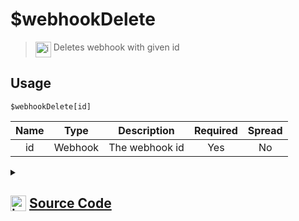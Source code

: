 # $webhookDelete
> <img align="top" src="https://upload.wikimedia.org/wikipedia/commons/thumb/e/e4/Infobox_info_icon.svg/160px-Infobox_info_icon.svg.png?20150409153300" alt="image" width="25" height="auto"> Deletes webhook with given id
## Usage
```
$webhookDelete[id]
```
| Name | Type | Description | Required | Spread
| :---: | :---: | :---: | :---: | :---: |
id | Webhook | The webhook id | Yes | No
<details>
<summary>
    
## <img align="top" src="https://cdn4.iconfinder.com/data/icons/iconsimple-logotypes/512/github-512.png" alt="image" width="25" height="auto">  [Source Code](https://github.com/tryforge/ForgeScript-V2/blob/main/src/native/webhookDelete.ts)
    
</summary>
    
```ts
import { BaseChannel, TextChannel, WebhookClient } from "discord.js"
import { ArgType, NativeFunction, Return } from "../structures"
import noop from "../functions/noop"

export default new NativeFunction({
    name: "$webhookDelete",
    version: "1.0.0",
    description: "Deletes webhook with given id",
    brackets: true,
    unwrap: true,
    args: [
        {
            name: "id",
            description: "The webhook id",
            rest: false,
            type: ArgType.Webhook,
            required: true
        }
    ],
    async execute(ctx, [ web ]) {
        await web.delete().catch(noop)
        return Return.success()
    },
})
```
    
</details>